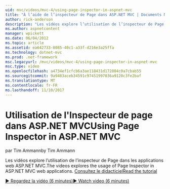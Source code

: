```yaml
---
uid: mvc/videos/mvc-4/using-page-inspector-in-aspnet-mvc
title: "À l’aide de l’inspecteur de Page dans ASP.NET MVC | Documents Microsoft"
author: rick-anderson
description: "Les vidéos explore l’utilisation de l’inspecteur de Page dans les applications web ASP.NET MVC. Consultez le didacticiel"
ms.author: aspnetcontent
manager: wpickett
ms.date: 06/04/2012
ms.topic: article
ms.assetid: ea642733-8085-40c1-a33f-d216e3a25ffa
ms.technology: dotnet-mvc
ms.prod: .net-framework
msc.legacyurl: /mvc/videos/mvc-4/using-page-inspector-in-aspnet-mvc
msc.type: video
ms.openlocfilehash: a4734ef1cfcb6a3ae118431d172804c0a7cbab55
ms.sourcegitcommit: 9a9483aceb34591c97451997036a9120c3fe2baf
ms.translationtype: MT
ms.contentlocale: fr-FR
ms.lasthandoff: 11/10/2017
---
```

<a name="using-page-inspector-in-aspnet-mvc"></a><span data-ttu-id="88ab1-104">Utilisation de l'Inspecteur de page dans ASP.NET MVC</span><span class="sxs-lookup"><span data-stu-id="88ab1-104">Using Page Inspector in ASP.NET MVC</span></span>
====================
<span data-ttu-id="88ab1-105">par Tim Ammann</span><span class="sxs-lookup"><span data-stu-id="88ab1-105">by Tim Ammann</span></span>

<span data-ttu-id="88ab1-106">Les vidéos explore l’utilisation de l’inspecteur de Page dans les applications web ASP.NET MVC.</span><span class="sxs-lookup"><span data-stu-id="88ab1-106">The videos explores the usage of Page Inspector in ASP.NET MVC web applications.</span></span> [<span data-ttu-id="88ab1-107">Consultez le didacticiel</span><span class="sxs-lookup"><span data-stu-id="88ab1-107">Read the tutorial</span></span>](../../overview/views/using-page-inspector-in-aspnet-mvc.md)

[<span data-ttu-id="88ab1-108">&#9654; Regardez la vidéo (6 minutes)</span><span class="sxs-lookup"><span data-stu-id="88ab1-108">&#9654; Watch video (6 minutes)</span></span>](https://channel9.msdn.com/Blogs/ASP-NET-Site-Videos/using-page-inspector-in-aspnet-mvc)

